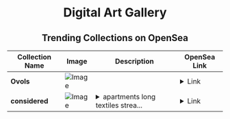 <div align="center">

# Digital Art Gallery

## Trending Collections on OpenSea

| Collection Name                       | Image                                                                                     | Description                       | OpenSea Link                                                                                          |
|---------------------------------------|-------------------------------------------------------------------------------------------|-----------------------------------|--------------------------------------------------------------------------------------------------------|
| **Ovols** | ![Image](https://i.seadn.io/s/raw/files/439a56e2fbaec5e1b5231d40580fa48a.png?w=500&auto=format?w=200&auto=format) |  | <details><summary>Link</summary>[Ovols](https://opensea.io/collection/ovols-169)</details> |
| **considered** | ![Image](https://i.seadn.io/s/raw/files/b471a6e8aa3a659eace4c797d1ce1ffa.jpg?w=500&auto=format?w=200&auto=format) | <details><summary>apartments long textiles strea...</summary>apartments long textiles streams dealer wanna</details> | <details><summary>Link</summary>[considered](https://opensea.io/collection/considered-13)</details> |

</div>